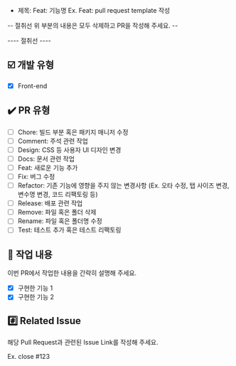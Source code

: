 - 제목: Feat: 기능명
  Ex. Feat: pull request template 작성

-- 절취선 위 부분의 내용은 모두 삭제하고 PR을 작성해 주세요. --

---- 절취선 ----

## ☑️ 개발 유형

- [x] Front-end

## ✔️ PR 유형

- [ ] Chore: 빌드 부분 혹은 패키지 매니저 수정
- [ ] Comment: 주석 관련 작업
- [ ] Design: CSS 등 사용자 UI 디자인 변경
- [ ] Docs: 문서 관련 작업
- [ ] Feat: 새로운 기능 추가
- [ ] Fix: 버그 수정
- [ ] Refactor: 기존 기능에 영향을 주지 않는 변경사항 (Ex. 오타 수정, 탭 사이즈 변경, 변수명 변경, 코드 리팩토링 등)
- [ ] Release: 배포 관련 작업
- [ ] Remove: 파일 혹은 폴더 삭제
- [ ] Rename: 파일 혹은 폴더명 수정
- [ ] Test: 테스트 추가 혹은 테스트 리팩토링

## 📝 작업 내용

이번 PR에서 작업한 내용을 간략히 설명해 주세요.

- [x] 구현한 기능 1
- [x] 구현한 기능 2

## #️⃣ Related Issue

해당 Pull Request과 관련된 Issue Link를 작성해 주세요.

Ex. close #123
